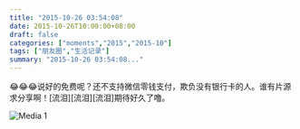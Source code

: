 ```yaml
---
title: "2015-10-26 03:54:08"
date: 2015-10-26T10:00:00+08:00
draft: false
categories: ["moments","2015","2015-10"]
tags: ["朋友圈","生活记录"]
summary: "2015-10-26 03:54:08..."
---
```


😂😂😂说好的免费呢？还不支持微信零钱支付，欺负没有银行卡的人。谁有片源求分享啊！[流泪][流泪][流泪]期待好久了噜。

![Media 1](/Moments/photos/2015-10-26/201510260354080.jpg)

